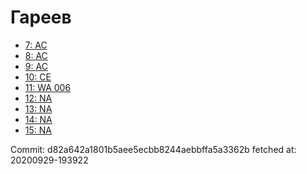 # Гареев
- [7: AC](7.md)
- [8: AC](8.md)
- [9: AC](9.md)
- [10: CE](10.md)
- [11: WA 006](11.md)
- [12: NA](12.md)
- [13: NA](13.md)
- [14: NA](14.md)
- [15: NA](15.md)

Commit: d82a642a1801b5aee5ecbb8244aebbffa5a3362b
 fetched at: 20200929-193922
